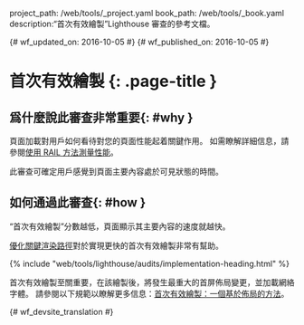 project_path: /web/tools/_project.yaml
book_path: /web/tools/_book.yaml
description:“首次有效繪製”Lighthouse 審查的參考文檔。

{# wf_updated_on: 2016-10-05 #}
{# wf_published_on: 2016-10-05 #}

# 首次有效繪製 {: .page-title }

## 爲什麼說此審查非常重要{: #why }

頁面加載對用戶如何看待對您的頁面性能起着關鍵作用。
如需瞭解詳細信息，請參閱[使用 RAIL 方法測量性能](/web/fundamentals/performance/rail)。

此審查可確定用戶感覺到頁面主要內容處於可見狀態的時間。


## 如何通過此審查{: #how }

“首次有效繪製”分數越低，頁面顯示其主要內容的速度就越快。


[優化關鍵渲染路徑](/web/fundamentals/performance/critical-rendering-path/)對於實現更快的首次有效繪製非常有幫助。


{% include "web/tools/lighthouse/audits/implementation-heading.html" %}

首次有效繪製至關重要，在該繪製後，將發生最重大的首屏佈局變更，並加載網絡字體。
請參閱以下規範以瞭解更多信息：[首次有效繪製：一個基於佈局的方法](https://docs.google.com/document/d/1BR94tJdZLsin5poeet0XoTW60M0SjvOJQttKT-JK8HI/view)。


{# wf_devsite_translation #}
